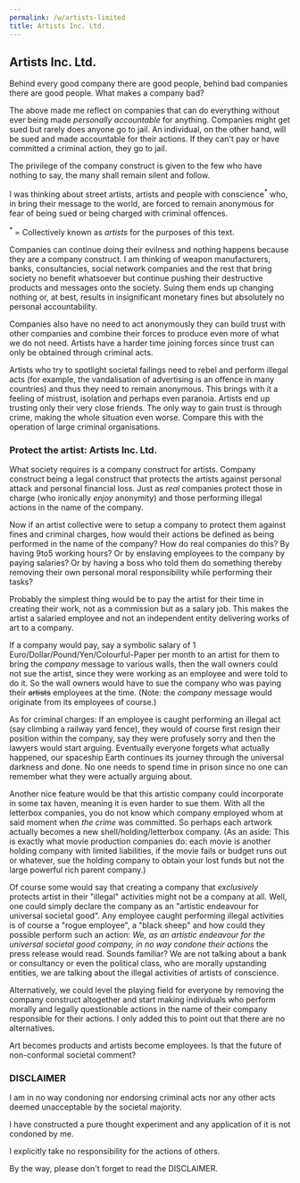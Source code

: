 ```yaml
---
permalink: /w/artists-limited
title: Artists Inc. Ltd.
---
```


## Artists Inc. Ltd. 

Behind every good company there are good people, behind bad companies there are good people. What makes a company bad?

The above made me reflect on companies that can do everything without ever being made *personally accountable* for anything. Companies might get sued but rarely does anyone go to jail. An individual, on the other hand, will be sued and made accountable for their actions. If they can't pay or have committed a criminal action, they go to jail.

The privilege of the company construct is given to the few who have nothing to say, the many shall remain silent and follow.

I was thinking about street artists, artists and people with conscience<sup>\*</sup> who, in bring their message to the world, are forced to remain anonymous for fear of being sued or being charged with criminal offences.

<sup>\*</sup> = Collectively known as *artists* for the purposes of this text.

Companies can continue doing their evilness and nothing happens because they are a company construct. I am thinking of weapon manufacturers, banks, consultancies, social network companies and the rest that bring society no benefit whatsoever but continue pushing their destructive products and messages onto the society. Suing them ends up changing nothing or, at best, results in insignificant monetary fines but absolutely no personal accountability.

Companies also have no need to act anonymously they can build trust with other companies and combine their forces to produce even more of what we do not need. Artists have a harder time joining forces since trust can only be obtained through criminal acts.

Artists who try to spotlight societal failings need to rebel and perform illegal acts (for example, the vandalisation of advertising is an offence in many countries) and thus they need to remain anonymous. This brings with it a feeling of mistrust, isolation and perhaps even paranoia. Artists end up trusting only their very close friends. The only way to gain trust is through crime, making the whole situation even worse. Compare this with the operation of large criminal organisations.

### Protect the artist: Artists Inc. Ltd.

What society requires is a company construct for artists. Company construct being a legal construct that protects the artists against personal attack and personal financial loss. Just as *real* companies protect those in charge (who ironically *enjoy* anonymity) and those performing illegal actions in the name of the company.

Now if an artist collective were to setup a company to protect them against fines and criminal charges, how would their actions be defined as being performed in the name of the company? How do real companies do this? By having 9to5 working hours? Or by enslaving employees to the company by paying salaries? Or by having a boss who told them do something thereby removing their own personal moral responsibility while performing their tasks?

Probably the simplest thing would be to pay the artist for their time in creating their work, not as a commission but as a salary job. This makes the artist a salaried employee and not an independent entity delivering works of art to a company.

If a company would pay, say a symbolic salary of 1 Euro/Dollar/Pound/Yen/Colourful-Paper per month to an artist for them to bring the *company* message to various walls, then the wall owners could not sue the artist, since they were working as an employee and were told to do it. So the wall owners would have to sue the company who was paying their ~~artists~~ employees at the time. (Note: the *company* message would originate from its employees of course.)

As for criminal charges: If an employee is caught performing an illegal act (say climbing a railway yard fence), they would of course first resign their position within the company, say they were profusely sorry and then the lawyers would start arguing. Eventually everyone forgets what actually happened, our spaceship Earth continues its journey through the universal darkness and done. No one needs to spend time in prison since no one can remember what they were actually arguing about.

Another nice feature would be that this artistic company could incorporate in some tax haven, meaning it is even harder to sue them. With all the letterbox companies, you do not know which company employed whom at said moment when *the crime* was committed. So perhaps each artwork actually becomes a new shell/holding/letterbox company. (As an aside: This is exactly what movie production companies do: each movie is another holding company with limited liabilities, if the movie fails or budget runs out or whatever, sue the holding company to obtain your lost funds but not the large powerful rich parent company.)

Of course some would say that creating a company that *exclusively* protects artist in their "illegal" activities might not be a company at all. Well, one could simply declare the company as an "artistic endeavour for universal societal good". Any employee caught performing illegal activities is of course a "rogue employee", a "black sheep" and how could they possible perform such an action: *We, as an artistic endeavour for the universal societal good company, in no way condone their actions* the press release would read. Sounds familiar? We are not talking about a bank or consultancy or even the political class, who are morally upstanding entities, we are talking about the illegal activities of artists of conscience.

Alternatively, we could level the playing field for everyone by removing the company construct altogether and start making individuals who perform morally and legally questionable actions in the name of their company responsible for their actions. I only added this to point out that there are no alternatives.

Art becomes products and artists become employees. Is that the future of non-conformal societal comment?

### DISCLAIMER

I am in no way condoning nor endorsing criminal acts nor any other acts deemed unacceptable by the societal majority. 

I have constructed a pure thought experiment and any application of it is not condoned by me.

I explicitly take no responsibility for the actions of others. 

By the way, please don't forget to read the DISCLAIMER.